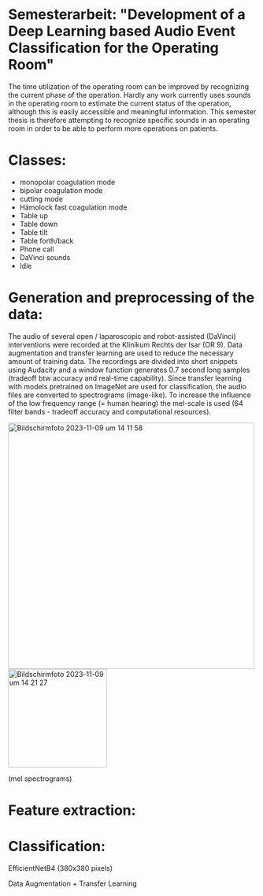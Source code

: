 # Semesterarbeit: "Development of a Deep Learning based Audio Event Classification for the Operating Room"

The time utilization of the operating room can be improved by recognizing the current phase of the operation.
Hardly any work currently uses sounds in the operating room to estimate the current status of the operation, although this is easily accessible and meaningful information.
This semester thesis is therefore attempting to recognize specific sounds in an operating room in order to be able to perform more operations on patients.

# Classes:
  - monopolar coagulation mode
  - bipolar coagulation mode
  - cutting mode
  - Hämolock fast coagulation mode
  - Table up
  - Table down
  - Table tilt
  - Table forth/back
  - Phone call
  - DaVinci sounds
  - Idle

# Generation and preprocessing of the data:
The audio of several open / laparoscopic and robot-assisted (DaVinci) interventions were recorded at the Klinikum Rechts der Isar (OR 9).
Data augmentation and transfer learning are used to reduce the necessary amount of training data.
The recordings are divided into short snippets using Audacity and a window function generates 0.7 second long samples (tradeoff btw accuracy and real-time capability).
Since transfer learning with models pretrained on ImageNet are used for classification, the audio files are converted to spectrograms (image-like).
To increase the influence of the low frequency range (= human hearing) the mel-scale is used (64 filter bands - tradeoff accuracy and computational resources).

<img width="500" alt="Bildschirmfoto 2023-11-09 um 14 11 58" src="https://github.com/TommyRiedel/Operating-Room-Audio-Event-Classification/assets/33426324/5e8b547b-d2b5-4549-b5d7-c79a84051cce">

<img width="200" alt="Bildschirmfoto 2023-11-09 um 14 21 27" src="https://github.com/TommyRiedel/Operating-Room-Audio-Event-Classification/assets/33426324/e39bc789-b0a1-47e2-94f4-896a98d3a35d">





(mel spectrograms)





# Feature extraction:


# Classification:

EfficientNetB4 (380x380 pixels)


Data Augmentation + Transfer Learning
